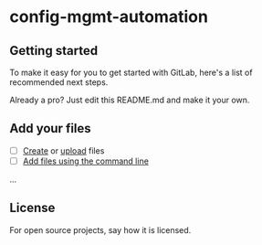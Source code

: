 # config-mgmt-automation

## Getting started

To make it easy for you to get started with GitLab, here's a list of recommended next steps.

Already a pro? Just edit this README.md and make it your own.

## Add your files

- [ ] [Create](https://docs.gitlab.com/ee/user/project/repository/web_editor.html#create-a-file) or [upload](https://docs.gitlab.com/ee/user/project/repository/web_editor.html#upload-a-file) files
- [ ] [Add files using the command line](https://docs.gitlab.com/ee/gitlab-basics/add-file.html#add-a-file-using-the-command-line)

...

## License
For open source projects, say how it is licensed.
